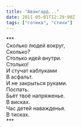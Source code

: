 ```yaml
---
title: "Авангард..."
date: 2011-05-01T12:29:00Z
tags: ["готика", "стихи"]
---
```


\*\*\*  
Сколько людей вокруг,  
Сколько?  
Столько идей внутри.  
Столько!  
И стучат каблуками  
В асфальт.  
И не закрыться руками.  
Поспать.  
Бьёт твоё напряженье.  
В висках.  
Час детей наважденья.  
В тисках.  
\*\*\*  
